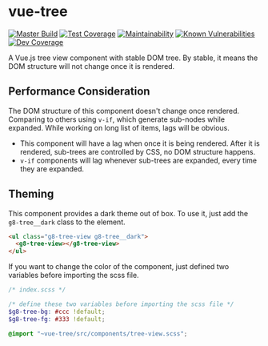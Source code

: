 # vue-tree

[![Master Build](https://travis-ci.com/eidng8/vue-tree.svg?branch=master)](https://travis-ci.com/eidng8/vue-tree)
[![Test Coverage](https://api.codeclimate.com/v1/badges/92ebfb84dd8b69b595c1/test_coverage)](https://codeclimate.com/github/eidng8/vue-tree/test_coverage)
[![Maintainability](https://api.codeclimate.com/v1/badges/92ebfb84dd8b69b595c1/maintainability)](https://codeclimate.com/github/eidng8/vue-tree/maintainability)
[![Known Vulnerabilities](https://snyk.io/test/github/eidng8/vue-tree/badge.svg?targetFile=package.json)](https://snyk.io/test/github/eidng8/vue-tree?targetFile=package.json)
[![Dev Coverage](https://coveralls.io/repos/github/eidng8/vue-tree/badge.svg?branch=dev)](https://coveralls.io/github/eidng8/vue-tree?branch=dev)

A Vue.js tree view component with stable DOM tree. By stable, it means the
DOM structure will not change once it is rendered.


## Performance Consideration

The DOM structure of this component doesn't change once rendered.
Comparing to others using `v-if`, which generate sub-nodes while expanded.
While working on long list of items, lags will be obvious.

* This component will have a lag when once it is being rendered. After it is
rendered, sub-trees are controlled by CSS, no DOM structure happens.
* `v-if` components will lag whenever sub-trees are expanded, every time they
are expanded.


## Theming

This component provides a dark theme out of box. To use it, just add the
`g8-tree__dark` class to the element.

```html
<ul class="g8-tree-view g8-tree__dark">
  <g8-tree-view></g8-tree-view>
</ul>
```

If you want to change the color of the component, just defined two variables
before importing the scss file.

```scss
/* index.scss */

/* define these two variables before importing the scss file */
$g8-tree-bg: #ccc !default;
$g8-tree-fg: #333 !default;

@import "~vue-tree/src/components/tree-view.scss";
```
